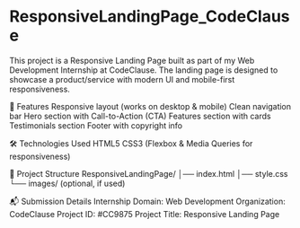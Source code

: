 # ResponsiveLandingPage_CodeClause

This project is a Responsive Landing Page built as part of my Web Development Internship at CodeClause.
The landing page is designed to showcase a product/service with modern UI and mobile-first responsiveness.

🎯 Features
Responsive layout (works on desktop & mobile)
Clean navigation bar
Hero section with Call-to-Action (CTA)
Features section with cards
Testimonials section
Footer with copyright info

🛠️ Technologies Used
HTML5
CSS3 (Flexbox & Media Queries for responsiveness)

📂 Project Structure
ResponsiveLandingPage/
│── index.html
│── style.css
└── images/   (optional, if used)

📬 Submission Details
Internship Domain: Web Development
Organization: CodeClause
Project ID: #CC9875
Project Title: Responsive Landing Page
